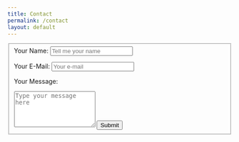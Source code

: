 ```yaml
---
title: Contact
permalink: /contact
layout: default
---
```


<link rel = "stylesheet" property = "stylesheet" href = "/assets/css/contact.css">

<form action = "https://formspree.io/f/moqpnqdv" accept-charset = "utf-8" method = "POST">
<fieldset>
<label for = "name">Your Name:</label>
<input type = "text" name = "name" id = "name" placeholder = "Tell me your name" required>

<label for = "email">Your E-Mail:</label>
<input type = "email" name = "_replyto" id = "email" placeholder = "Your e-mail" required>

<label for = "message">Your Message:</label>
<textarea rows = "5" name = "message" id = "message" placeholder = "Type your message here" required></textarea>
<input type = "hidden" name = "_subject" id = "email-subject" value = "Contact Form Submission">
<button type = "submit">Submit</button>
</fieldset>
</form>